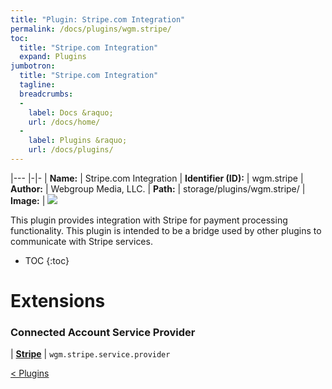 ```yaml
---
title: "Plugin: Stripe.com Integration"
permalink: /docs/plugins/wgm.stripe/
toc:
  title: "Stripe.com Integration"
  expand: Plugins
jumbotron:
  title: "Stripe.com Integration"
  tagline: 
  breadcrumbs:
  -
    label: Docs &raquo;
    url: /docs/home/
  -
    label: Plugins &raquo;
    url: /docs/plugins/
---
```


|---
|-|-
| **Name:** | Stripe.com Integration
| **Identifier (ID):** | wgm.stripe
| **Author:** | Webgroup Media, LLC.
| **Path:** | storage/plugins/wgm.stripe/
| **Image:** | <img src="/assets/images/plugins/wgm.stripe.png" class="screenshot">

This plugin provides integration with Stripe for payment processing functionality.  This plugin is intended to be a bridge used by other plugins to communicate with Stripe services.

* TOC
{:toc}

# Extensions

### Connected Account Service Provider

| [**Stripe**](/docs/plugins/extensions/wgm.stripe.service.provider/) | `wgm.stripe.service.provider`


<div class="section-nav">
	<div class="left">
		<a href="/docs/plugins/#plugins" class="prev">&lt; Plugins</a>
	</div>
	<div class="right align-right">
	</div>
</div>
<div class="clear"></div>